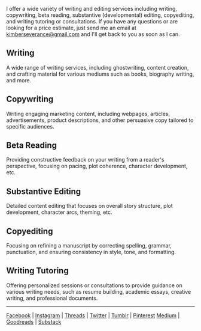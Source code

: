 I offer a wide variety of writing and editing services including writing, copywriting, beta reading, substantive (developmental) editing, copyediting, and writing tutoring or consultations. If you have any questions or are looking for a price estimate, just send me an email at kimberseverance@gmail.com and I'll get back to you as soon as I can. 
## Writing
A wide range of writing services, including ghostwriting, content creation, and crafting material for various mediums such as books, biography writing, and more.
## Copywriting
Writing engaging marketing content, including webpages, articles, advertisements, product descriptions, and other persuasive copy tailored to specific audiences.
## Beta Reading
Providing constructive feedback on your writing from a reader's perspective, focusing on pacing, plot coherence, character development, etc.
## Substantive Editing
Detailed content editing that focuses on overall story structure, plot development, character arcs, theming, etc.
## Copyediting
Focusing on refining a manuscript by correcting spelling, grammar, punctuation, and ensuring consistency in style, tone, and formatting.
## Writing Tutoring
Offering personalized sessions or consultations to provide guidance on various writing needs, such as resume building, academic essays, creative writing, and professional documents.

***
[Facebook](https://www.facebook.com/bykimberseverance) | [Instagram](https://www.instagram.com/bykimberseverance/) | [Threads](https://www.threads.net/@bykimberseverance) | [Twitter](https://twitter.com/SeveranceKimber) | [Tumblr](https://bykimber.tumblr.com/) | [Pinterest](https://www.pinterest.com/bykimberseverance)
[Medium](http://www.medium.com/@kimberseverance) | [Goodreads](https://www.goodreads.com/kimberseverance) | [Substack](https://substack.com/@kimberseverance)